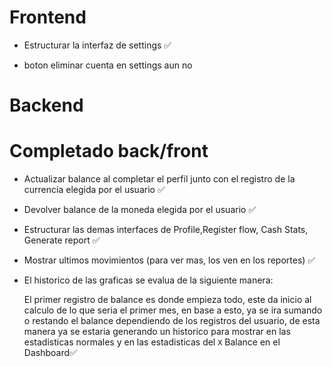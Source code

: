 # Frontend

* Estructurar la interfaz de settings  ✅

* boton eliminar cuenta en settings aun no



# Backend




# Completado back/front

* Actualizar balance al completar el perfil junto con el registro de la currencia elegida por el usuario ✅

* Devolver balance de la moneda elegida por el usuario ✅

* Estructurar las demas interfaces de Profile,Register flow, Cash Stats, Generate report ✅  

* Mostrar ultimos movimientos (para ver mas, los ven en los reportes) ✅

* El historico de las graficas se evalua de la siguiente manera:
  
  El primer registro de balance es donde empieza todo, este da inicio al calculo de lo que seria el primer mes, en base a esto, ya se ira sumando o restando el balance dependiendo de los registros del usuario, de esta manera ya se estaria generando un historico para mostrar en las estadisticas normales y en las estadisticas del `X` Balance en el Dashboard✅